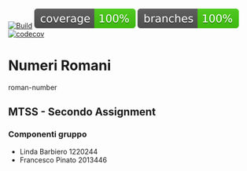 [![Build](https://github.com/LindyBarby/MTSS-Assignment-2/actions/workflows/build.yml/badge.svg)](https://github.com/LindyBarby/MTSS-Assignment-2/actions/workflows/build.yml)
![coverage](.github/badges/jacoco.svg)
![branches_coverage](.github/badges/branches.svg)
[![codecov](https://codecov.io/gh/LindyBarby/MTSS-Assignment-2/branch/main/graph/badge.svg?token=726PD5MDTZ)](https://codecov.io/gh/LindyBarby/MTSS-Assignment-2)

# Numeri Romani 
roman-number

## MTSS - Secondo Assignment
### Componenti gruppo
- Linda Barbiero 1220244
- Francesco Pinato 2013446
